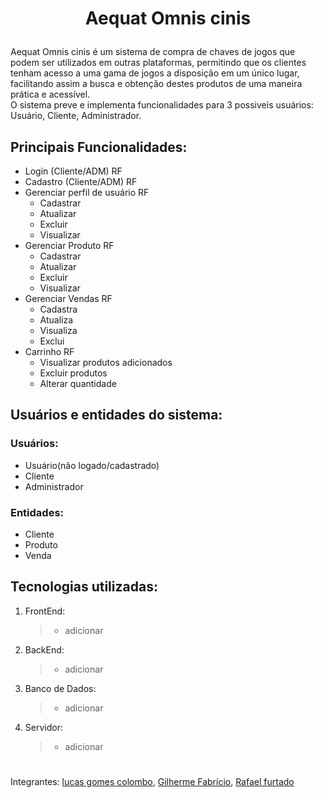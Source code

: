 # <p align="center">Aequat Omnis cinis</p>

Aequat Omnis cinis é um sistema de compra de chaves de jogos que podem ser utilizados em outras plataformas, permitindo que os clientes tenham acesso a uma gama de jogos a disposição em um único lugar, facilitando assim a busca e obtenção destes produtos de uma maneira prática e acessível.<br>
O sistema preve e implementa funcionalidades para 3 possiveis usuários: Usuário, Cliente, Administrador.<br>

## Principais Funcionalidades:
- Login (Cliente/ADM) RF
- Cadastro (Cliente/ADM) RF
- Gerenciar perfil de usuário RF
   - Cadastrar
   - Atualizar 
   - Excluir 
   - Visualizar
- Gerenciar Produto RF
   - Cadastrar
   - Atualizar 
   - Excluir 
   - Visualizar
- Gerenciar Vendas RF
   - Cadastra
   - Atualiza
   - Visualiza
   - Exclui
- Carrinho RF
   - Visualizar produtos adicionados
   - Excluir produtos
   - Alterar quantidade

## Usuários e entidades do sistema:
### Usuários:
- Usuário(não logado/cadastrado)
- Cliente
- Administrador
### Entidades:
- Cliente
- Produto
- Venda

## Tecnologias utilizadas:
1. FrontEnd:
   >- adicionar
2. BackEnd:
   >- adicionar
3. Banco de Dados:
   >- adicionar
4. Servidor:
   >- adicionar

#
Integrantes: [lucas gomes colombo](https://github.com/LucasgColombo), [Gilherme Fabrício](https://github.com/GuiDev115), [Rafael furtado](https://github.com/zSchwi)